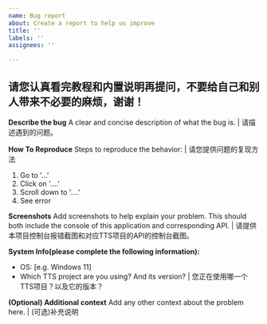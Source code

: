 ```yaml
---
name: Bug report
about: Create a report to help us improve
title: ''
labels: ''
assignees: ''

---
```


## 请您认真看完教程和内置说明再提问，不要给自己和别人带来不必要的麻烦，谢谢！
**Describe the bug**
A clear and concise description of what the bug is. | 请描述遇到的问题。

**How To Reproduce**
Steps to reproduce the behavior: | 请您提供问题的复现方法
1. Go to '...'
2. Click on '....'
3. Scroll down to '....'
4. See error

**Screenshots**
Add screenshots to help explain your problem. This should both include the console of this application and corresponding API. | 请提供本项目控制台报错截图和对应TTS项目的API的控制台截图。

**System Info(please complete the following information):**
 - OS: [e.g. Windows 11]
 - Which TTS project are you using? And its version? | 您正在使用哪一个TTS项目？以及它的版本？

**(Optional) Additional context**
Add any other context about the problem here. | (可选)补充说明
